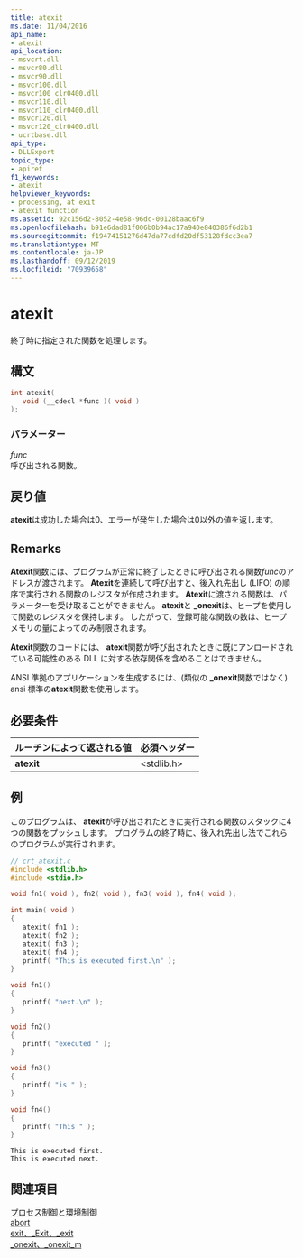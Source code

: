 ```yaml
---
title: atexit
ms.date: 11/04/2016
api_name:
- atexit
api_location:
- msvcrt.dll
- msvcr80.dll
- msvcr90.dll
- msvcr100.dll
- msvcr100_clr0400.dll
- msvcr110.dll
- msvcr110_clr0400.dll
- msvcr120.dll
- msvcr120_clr0400.dll
- ucrtbase.dll
api_type:
- DLLExport
topic_type:
- apiref
f1_keywords:
- atexit
helpviewer_keywords:
- processing, at exit
- atexit function
ms.assetid: 92c156d2-8052-4e58-96dc-00128baac6f9
ms.openlocfilehash: b91e6dad81f006b0b94ac17a940e840386f6d2b1
ms.sourcegitcommit: f19474151276d47da77cdfd20df53128fdcc3ea7
ms.translationtype: MT
ms.contentlocale: ja-JP
ms.lasthandoff: 09/12/2019
ms.locfileid: "70939658"
---
```

# <a name="atexit"></a>atexit

終了時に指定された関数を処理します。

## <a name="syntax"></a>構文

```C
int atexit(
   void (__cdecl *func )( void )
);
```

### <a name="parameters"></a>パラメーター

*func*<br/>
呼び出される関数。

## <a name="return-value"></a>戻り値

**atexit**は成功した場合は0、エラーが発生した場合は0以外の値を返します。

## <a name="remarks"></a>Remarks

**Atexit**関数には、プログラムが正常に終了したときに呼び出される関数*func*のアドレスが渡されます。 **Atexit**を連続して呼び出すと、後入れ先出し (LIFO) の順序で実行される関数のレジスタが作成されます。 **Atexit**に渡される関数は、パラメーターを受け取ることができません。 **atexit**と **_onexit**は、ヒープを使用して関数のレジスタを保持します。 したがって、登録可能な関数の数は、ヒープ メモリの量によってのみ制限されます。

**Atexit**関数のコードには、 **atexit**関数が呼び出されたときに既にアンロードされている可能性のある DLL に対する依存関係を含めることはできません。

ANSI 準拠のアプリケーションを生成するには、(類似の **_onexit**関数ではなく) ansi 標準の**atexit**関数を使用します。

## <a name="requirements"></a>必要条件

|ルーチンによって返される値|必須ヘッダー|
|-------------|---------------------|
|**atexit**|\<stdlib.h>|

## <a name="example"></a>例

このプログラムは、 **atexit**が呼び出されたときに実行される関数のスタックに4つの関数をプッシュします。 プログラムの終了時に、後入れ先出し法でこれらのプログラムが実行されます。

```C
// crt_atexit.c
#include <stdlib.h>
#include <stdio.h>

void fn1( void ), fn2( void ), fn3( void ), fn4( void );

int main( void )
{
   atexit( fn1 );
   atexit( fn2 );
   atexit( fn3 );
   atexit( fn4 );
   printf( "This is executed first.\n" );
}

void fn1()
{
   printf( "next.\n" );
}

void fn2()
{
   printf( "executed " );
}

void fn3()
{
   printf( "is " );
}

void fn4()
{
   printf( "This " );
}
```

```Output
This is executed first.
This is executed next.
```

## <a name="see-also"></a>関連項目

[プロセス制御と環境制御](../../c-runtime-library/process-and-environment-control.md)<br/>
[abort](abort.md)<br/>
[exit、_Exit、_exit](exit-exit-exit.md)<br/>
[_onexit、_onexit_m](onexit-onexit-m.md)<br/>
